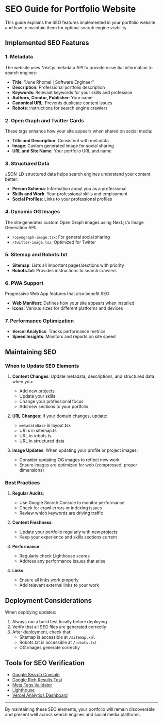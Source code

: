 # SEO Guide for Portfolio Website

This guide explains the SEO features implemented in your portfolio website and how to maintain them for optimal search engine visibility.

## Implemented SEO Features

### 1. Metadata

The website uses Next.js metadata API to provide essential information to search engines:

- **Title**: "June Rhomel | Software Engineer"
- **Description**: Professional portfolio description
- **Keywords**: Relevant keywords for your skills and profession
- **Authors, Creator, Publisher**: Your name
- **Canonical URL**: Prevents duplicate content issues
- **Robots**: Instructions for search engine crawlers

### 2. Open Graph and Twitter Cards

These tags enhance how your site appears when shared on social media:

- **Title and Description**: Consistent with metadata
- **Image**: Custom generated image for social sharing
- **URL and Site Name**: Your portfolio URL and name

### 3. Structured Data

JSON-LD structured data helps search engines understand your content better:

- **Person Schema**: Information about you as a professional
- **Skills and Work**: Your professional skills and employment
- **Social Profiles**: Links to your professional profiles

### 4. Dynamic OG Images

The site generates custom Open Graph images using Next.js's Image Generation API:

- `/opengraph-image.tsx`: For general social sharing
- `/twitter-image.tsx`: Optimized for Twitter

### 5. Sitemap and Robots.txt

- **Sitemap**: Lists all important pages/sections with priority
- **Robots.txt**: Provides instructions to search crawlers

### 6. PWA Support

Progressive Web App features that also benefit SEO:

- **Web Manifest**: Defines how your site appears when installed
- **Icons**: Various sizes for different platforms and devices

### 7. Performance Optimization

- **Vercel Analytics**: Tracks performance metrics
- **Speed Insights**: Monitors and reports on site speed

## Maintaining SEO

### When to Update SEO Elements

1. **Content Changes**: Update metadata, descriptions, and structured data when you:
   - Add new projects
   - Update your skills
   - Change your professional focus
   - Add new sections to your portfolio

2. **URL Changes**: If your domain changes, update:
   - `metadataBase` in layout.tsx
   - URLs in sitemap.ts
   - URL in robots.ts
   - URL in structured data

3. **Image Updates**: When updating your profile or project images:
   - Consider updating OG images to reflect new work
   - Ensure images are optimized for web (compressed, proper dimensions)

### Best Practices

1. **Regular Audits**:
   - Use Google Search Console to monitor performance
   - Check for crawl errors or indexing issues
   - Review which keywords are driving traffic

2. **Content Freshness**:
   - Update your portfolio regularly with new projects
   - Keep your experience and skills sections current

3. **Performance**:
   - Regularly check Lighthouse scores
   - Address any performance issues that arise

4. **Links**:
   - Ensure all links work properly
   - Add relevant external links to your work

## Deployment Considerations

When deploying updates:

1. Always run a build test locally before deploying
2. Verify that all SEO files are generated correctly
3. After deployment, check that:
   - Sitemap is accessible at `/sitemap.xml`
   - Robots.txt is accessible at `/robots.txt`
   - OG images generate correctly

## Tools for SEO Verification

- [Google Search Console](https://search.google.com/search-console)
- [Google Rich Results Test](https://search.google.com/test/rich-results)
- [Meta Tags Validator](https://metatags.io/)
- [Lighthouse](https://developers.google.com/web/tools/lighthouse)
- [Vercel Analytics Dashboard](https://vercel.com/analytics)

---

By maintaining these SEO elements, your portfolio will remain discoverable and present well across search engines and social media platforms. 